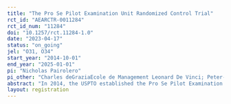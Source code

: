```yaml
---
title: "The Pro Se Pilot Examination Unit Randomized Control Trial"
rct_id: "AEARCTR-0011284"
rct_id_num: "11284"
doi: "10.1257/rct.11284-1.0"
date: "2023-04-17"
status: "on_going"
jel: "O31, O34"
start_year: "2014-10-01"
end_year: "2025-01-01"
pi: "Nicholas Pairolero"
pi_other: "Charles deGraziaEcole de Management Leonard De Vinci; Peter-Anthony PappasUnited States Patent and Trademark Office; Andrew TooleUnited States Patent and Trademark Office; Mike TeodorescuUniversity of Washington, Information School"
abstract: "In 2014, the USPTO established the Pro Se Pilot Examination Unit (PSPEU) to help inventors without legal representation (pro se inventors) as they went through the patent examination process by providing enhanced guidance and information. After stratifying by technology, pro se patent applications were randomly assigned to the treatment group, the PSPEU, or the control group, the regular examination process."
layout: registration
---
```


